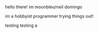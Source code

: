 hello there! im moonbleu/neil domingo

im a hobbyist programmer trying things out!

testing testing a

